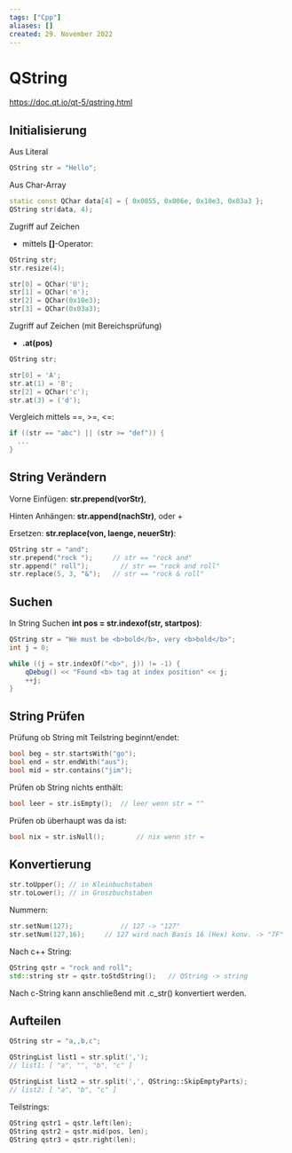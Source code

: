 ```yaml
---
tags: ["Cpp"]
aliases: []
created: 29. November 2022
---
```


# QString

 <https://doc.qt.io/qt-5/qstring.html> 

## Initialisierung

Aus Literal

```c++
QString str = "Hello";
```

Aus Char-Array

```c++
static const QChar data[4] = { 0x0055, 0x006e, 0x10e3, 0x03a3 };
QString str(data, 4);
```

Zugriff auf Zeichen

- mittels **[]**-Operator:

```c++
QString str;
str.resize(4);

str[0] = QChar('U');
str[1] = QChar('n');
str[2] = QChar(0x10e3);
str[3] = QChar(0x03a3);
```

Zugriff auf Zeichen (mit Bereichsprüfung)

- **.at(pos)**

```c++
QString str;

str[0] = 'A';
str.at(1) = 'B';
str[2] = QChar('c');
str.at(3) = ('d');
```

Vergleich mittels ==, >=, <=:

```c++
if ((str == "abc") || (str >= "def")) {
  ...
}
```

## String Verändern

Vorne Einfügen: **str.prepend(vorStr)**,

Hinten Anhängen: **str.append(nachStr)**, oder +

Ersetzen: **str.replace(von, laenge, neuerStr)**:

```c++
QString str = "and";
str.prepend("rock ");     // str == "rock and"
str.append(" roll");        // str == "rock and roll"
str.replace(5, 3, "&");   // str == "rock & roll"
```

## Suchen

In String Suchen **int pos = str.indexof(str, startpos)**:

```c++
QString str = "We must be <b>bold</b>, very <b>bold</b>";
int j = 0;

while ((j = str.indexOf("<b>", j)) != -1) {
    qDebug() << "Found <b> tag at index position" << j;
    ++j;
}
```

## String Prüfen

Prüfung ob String mit Teilstring beginnt/endet:

```c++
bool beg = str.startsWith("go");
bool end = str.endWith("aus");
bool mid = str.contains("jim");
```

Prüfen ob String nichts enthält:

```c++
bool leer = str.isEmpty();	// leer wenn str = ""
```

Prüfen ob überhaupt was da ist:

```c++
bool nix = str.isNull();		// nix wenn str =
```

## Konvertierung

```c++
str.toUpper(); // in Kleinbuchstaben
str.toLower(); // in Groszbuchstaben
```

Nummern:

```c++
str.setNum(127); 			// 127 -> "127"
str.setNum(127,16);		// 127 wird nach Basis 16 (Hex) konv. -> "7F"
```

Nach c++ String:

```c++
QString qstr = "rock and roll";
std::string str = qstr.toStdString();	// QString -> string
```

Nach c-String kann anschließend mit .c_str() konvertiert werden.

## Aufteilen

```c++
QString str = "a,,b,c";

QStringList list1 = str.split(',');
// list1: [ "a", "", "b", "c" ]

QStringList list2 = str.split(',', QString::SkipEmptyParts);
// list2: [ "a", "b", "c" ]
```

Teilstrings:

```c++
QString qstr1 = qstr.left(len);
QString qstr2 = qstr.mid(pos, len);
QString qstr3 = qstr.right(len);
```

